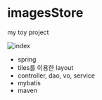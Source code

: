 # imagesStore
my toy project


![index](https://user-images.githubusercontent.com/118340082/215266934-24788ad1-5e97-413d-8e6e-fcbb7a6e013b.png)

<ul>
<li>spring</li>
<li>tiles를 이용한 layout</li>
<li>controller, dao, vo, service</li>
<li>mybatis</li>
<li>maven</li>
</ul>
